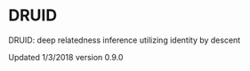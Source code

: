 # DRUID
DRUID: deep relatedness inference utilizing identity by descent

Updated 1/3/2018
version 0.9.0
